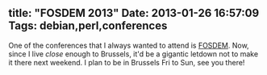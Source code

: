 title: "FOSDEM 2013"
Date: 2013-01-26 16:57:09
Tags: debian,perl,conferences
---
One of the conferences that I always wanted to attend is <a href="https://fosdem.org">FOSDEM</a>. Now, since I live <i>close</i> enough to Brussels, it'd be a gigantic letdown not to make it there next weekend. I plan to be in Brussels Fri to Sun, see you there!
